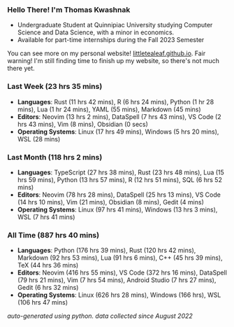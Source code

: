 
### Hello There! I'm Thomas Kwashnak

- Undergraduate Student at Quinnipiac University studying Computer Science and Data Science, with a minor in economics.
- Available for part-time internships during the Fall 2023 Semester

You can see more on my personal website! [littletealeaf.github.io](https://littletealeaf.github.io). Fair warning! I'm still finding time to finish up my website, so there's not much there yet.

### Last Week (23 hrs 35 mins)
- **Languages**: Rust (11 hrs 42 mins), R (6 hrs 24 mins), Python (1 hr 28 mins), Lua (1 hr 24 mins), YAML (55 mins), Markdown (45 mins)
- **Editors**: Neovim (13 hrs 2 mins), DataSpell (7 hrs 43 mins), VS Code (2 hrs 43 mins), Vim (8 mins), Obsidian (0 secs)
- **Operating Systems**: Linux (17 hrs 49 mins), Windows (5 hrs 20 mins), WSL (28 mins)
    
### Last Month (118 hrs 2 mins)
- **Languages**: TypeScript (27 hrs 38 mins), Rust (23 hrs 48 mins), Lua (15 hrs 59 mins), Python (13 hrs 57 mins), R (12 hrs 51 mins), SQL (6 hrs 52 mins)
- **Editors**: Neovim (78 hrs 28 mins), DataSpell (25 hrs 13 mins), VS Code (14 hrs 10 mins), Vim (21 mins), Obsidian (8 mins), Gedit (4 mins)
- **Operating Systems**: Linux (97 hrs 41 mins), Windows (13 hrs 3 mins), WSL (7 hrs 41 mins)
    
### All Time (887 hrs 40 mins)
- **Languages**: Python (176 hrs 39 mins), Rust (120 hrs 42 mins), Markdown (92 hrs 53 mins), Lua (91 hrs 6 mins), C++ (45 hrs 39 mins), TeX (44 hrs 36 mins)
- **Editors**: Neovim (416 hrs 55 mins), VS Code (372 hrs 16 mins), DataSpell (79 hrs 21 mins), Vim (7 hrs 54 mins), Android Studio (7 hrs 27 mins), Gedit (6 hrs 32 mins)
- **Operating Systems**: Linux (626 hrs 28 mins), Windows (166 hrs), WSL (106 hrs 47 mins)
    

*auto-generated using python. data collected since August 2022*
